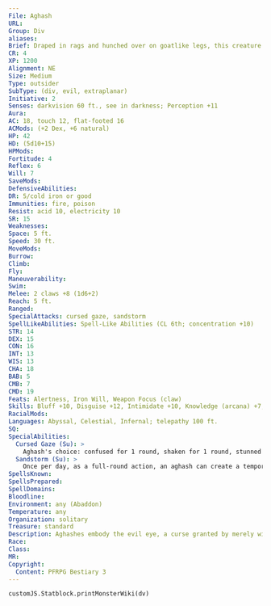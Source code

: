 ```yaml
---
File: Aghash
URL: 
Group: Div
aliases: 
Brief: Draped in rags and hunched over on goatlike legs, this creature possesses a featureless face, save for a large eye ringed by fangs.
CR: 4
XP: 1200
Alignment: NE
Size: Medium
Type: outsider
SubType: (div, evil, extraplanar)
Initiative: 2
Senses: darkvision 60 ft., see in darkness; Perception +11
Aura: 
AC: 18, touch 12, flat-footed 16
ACMods: (+2 Dex, +6 natural)
HP: 42
HD: (5d10+15)
HPMods: 
Fortitude: 4
Reflex: 6
Will: 7
SaveMods: 
DefensiveAbilities: 
DR: 5/cold iron or good
Immunities: fire, poison
Resist: acid 10, electricity 10
SR: 15
Weaknesses: 
Space: 5 ft.
Speed: 30 ft.
MoveMods: 
Burrow: 
Climb: 
Fly: 
Maneuverability: 
Swim: 
Melee: 2 claws +8 (1d6+2)
Reach: 5 ft.
Ranged: 
SpecialAttacks: cursed gaze, sandstorm
SpellLikeAbilities: Spell-Like Abilities (CL 6th; concentration +10)   At Will-bestow curse (DC 18), detect good, detect magic, dimension door, minor image (DC 16), spectral hand   1/day-suggestion (DC 17), summon (level 3, 1d2 dorus 25%)
STR: 14
DEX: 15
CON: 16
INT: 13
WIS: 13
CHA: 18
BAB: 5
CMB: 7
CMD: 19
Feats: Alertness, Iron Will, Weapon Focus (claw)
Skills: Bluff +10, Disguise +12, Intimidate +10, Knowledge (arcana) +7, Knowledge (planes) +7, Perception +11, Sense Motive +9, Spellcraft +9, Stealth +10
RacialMods: 
Languages: Abyssal, Celestial, Infernal; telepathy 100 ft.
SQ: 
SpecialAbilities:
  Cursed Gaze (Su): >
    Aghash's choice: confused for 1 round, shaken for 1 round, stunned for 1 round, or deals 1d4 points of damage, 30 feet, Fortitude DC 16 negates. Any creature under the effects of protection from evil is immune to an aghash's gaze. The save DC is Charisma-based.
  Sandstorm (Su): >
    Once per day, as a full-round action, an aghash can create a temporary sandstorm. This storm has a radius of 100 feet centered on the aghash and lasts for 1 minute per Hit Die the aghash possesses (typically 5). This functions as a sandstorm (Core Rulebook 431).
SpellsKnown: 
SpellsPrepared: 
SpellDomains: 
Bloodline: 
Environment: any (Abaddon)
Temperature: any
Organization: solitary
Treasure: standard
Description: Aghashes embody the evil eye, a curse granted by merely witnessing these embodiments of ruin and misfortune. Terrifying, haglike beings, aghashes wander deserts of the Material Plane spreading doom with their gazes. These wretched creatures hold nothing sacred, taking particular pleasure in bringing vain and arrogant mortals, particularly spellcasters, to ruin. Ragged and filthy, an aghash moves with a staggering motion. Its hoofed legs bend like those of a goat, giving its emaciated frame an obscene, jerking gait.  All divs exhibit some manner of compulsion, and aghashes' is to despise beautiful mortals. If given a choice between attacking two different opponents, an aghash always chooses the most physically becoming foe. Such is their loathing-or, perhaps, jealousy-that an aghash might stalk attractive foes, delighting in aff licting them with curses that sap their Charisma or otherwise undermines their charm. With its spectral hand ability an aghash can deliver curses from a distance, leading some victims to believe they've been aff licted by a disease or cursed by the gods themselves. All the while, the aghash lingers nearby, delighting in the suffering it has caused.  An aghash stands between 5 and 6 feet tall and weighs about 100 pounds.
Race: 
Class: 
MR: 
Copyright:
  Content: PFRPG Bestiary 3
---
```

```dataviewjs
customJS.Statblock.printMonsterWiki(dv)
```
